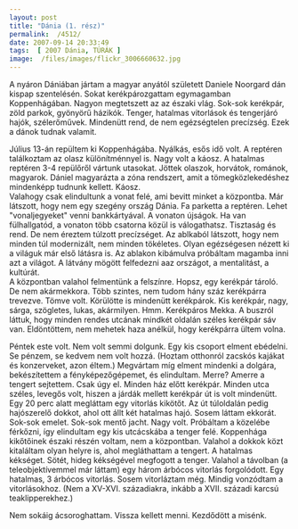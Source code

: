 ```yaml
---
layout: post
title: "Dánia (1. rész)"
permalink:  /4512/ 
date: 2007-09-14 20:33:49
tags:  [ 2007 Dánia, TÚRÁK ] 
image:  /files/images/flickr_3006660632.jpg 
---
```

A nyáron Dániában jártam a magyar anyától született Daniele Noorgard dán kispap szentelésén. Sokat kerékpározgattam egymagamban Koppenhágában. Nagyon megtetszett az az északi vlág. Sok-sok kerékpár, zöld parkok, gyönyörű házikók. Tenger, hatalmas vitorlások és tengerjáró hajók, szélerőművek. Mindenütt rend, de nem egézségtelen precízség. Ezek a dánok tudnak valamit.

Július 13-án repültem ki Koppenhágába. Nyálkás, esős idő volt. A reptéren találkoztam az olasz különítménnyel is. Nagy volt a káosz. A hatalmas reptéren 3-4 repülőről vártunk utasokat. Jöttek olaszok, horvátok, románok, magyarok. Dániel magyarázta a zóna rendszert, amit a tömegközlekedéshez mindenképp tudnunk kellett. Káosz.  
Valahogy csak elindultunk a vonat felé, ami bevitt minket a központba. Már látszott, hogy nem egy szegény ország Dánia. Fa parketta a reptéren. Lehet "vonaljegyeket" venni bankkártyával. A vonaton újságok. Ha van fülhallgatód, a vonaton több csatorna közül is válogathatsz. Tisztaság és rend. De nem éreztem túlzott precízséget. Az ablkaból látszott, hogy nem minden túl modernizált, nem minden tökéletes. Olyan egézségesen nézett ki a világuk már első látásra is. Az ablakon kibámulva próbáltam magamba inni azt a világot. A látvány mögött felfedezni aaz országot, a mentalitást, a kultúrát.  
 A központban valahol felmentünk a felszínre. Hopsz, egy kerékpár tároló. De nem akármekkora. Több szintes, nem tudom hány száz kerékpárra trevezve. Tömve volt. Körülötte is mindenütt kerékpárok. Kis kerékpár, nagy, sárga, szögletes, lukas, akármilyen. Hmm. Kerékpáros Mekka. A buszról láttuk, hogy minden rendes utcának mindkét oldalán széles kerékpár sáv van. Eldöntöttem, nem mehetek haza anélkül, hogy kerékpárra ültem volna.

Péntek este volt. Nem volt semmi dolgunk. Egy kis csoport elment ebédelni. Se pénzem, se kedvem nem volt hozzá. (Hoztam otthonról zacskós kajákat és konzerveket, azon éltem.) Megvártam míg elment mindenki a dolgára, bekészítettem a fényképezőgépemet, és elindultam. Merre? Amerre a tengert sejtettem. Csak úgy el. Minden ház előtt kerékpár. Minden utca széles, levegős volt, hiszen a járdák mellett kerékpár út is volt mindenütt. Egy 20 perc alatt megláttam egy vitorlás kikötőt. Az út túloldalán pedig hajószerelő dokkot, ahol ott állt két hatalmas hajó. Sosem láttam ekkorát. Sok-sok emelet. Sok-sok mentő jacht. Nagy volt. Próbáltam a közelébe férkőzni, így elindultam egy kis utcácskába a tenger felé. Koppenhága kikőtőinek északi részén voltam, nem a központban. Valahol a dokkok közt kitaláltam olyan helyre is, ahol megláthattam a tengert. A hatalmas kékséget. Sötét, hideg kékségével megfogott a tenger. Valahol a távolban (a teleobjektívemmel már láttam) egy három árbócos vitorlás forgolódott. Egy hatalmas, 3 árbócos vitorlás. Sosem vitorláztam még. Mindig vonzódtam a vitorlásokhoz. (Nem a XV-XVI. századiakra, inkább a XVII. századi karcsú teaklipperekhez.)

Nem sokáig ácsoroghattam. Vissza kellett menni. Kezdődött a misénk.

